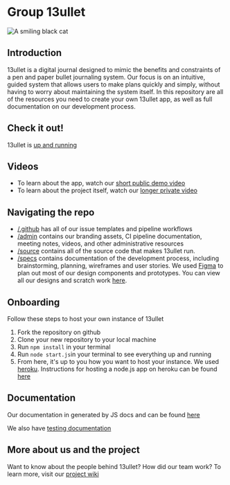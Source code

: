 # Group 13ullet
![A smiling black cat](admin/branding/13bullet_logo.png) 
## Introduction
13ullet is a digital journal designed to mimic the benefits and constraints of a pen and paper bullet journaling system. Our focus is on an intuitive, guided system that allows users to make plans quickly and simply, without having to worry about maintaining the system itself. In this repository are all of the resources you need to create your own 13ullet app, as well as full documentation on our development process. 
## Check it out!
13ullet is [up and running](https://journalbullet.herokuapp.com/)
## Videos
- To learn about the app, watch our [short public demo video](https://youtu.be/0NcQkKlmB5g)
- To learn about the project itself, watch our [longer private video](https://youtu.be/06V63VCCyPQ)
## Navigating the repo
- [/.github](.github) has all of our issue templates and pipeline workflows 
- [/admin](admin) contains our branding assets, CI pipeline documentation, meeting notes, videos, and other administrative resources
- [/source](source) contains all of the source code that makes 13ullet run.
- [/specs](specs) contains documentation of the development process, including brainstorming, planning, wireframes and user stories. We used [Figma](https://www.figma.com/) to plan out most of our design components and prototypes. You can view all our designs and scratch work [here](https://www.figma.com/file/rBvPNM29Ky8aheFgfJydkj/CSE-110).
## Onboarding
Follow these steps to host your own instance of 13ullet
1. Fork the repository on github
2. Clone your new repository to your local machine
3. Run `npm install` in your terminal
4. Run `node start.js`in your terminal to see everything up and running
5. From here, it's up to you how you want to host your instance. We used [heroku](https://www.heroku.com/). Instructions for hosting a node.js app on heroku can be found [here](https://devcenter.heroku.com/articles/deploying-nodejs)
## Documentation
Our documentation in generated by JS docs and can be found [here](https://cse110-sp21-group13.github.io/jsdocs-cse110-sp21-group13/)

We also have [testing documentation](specs/testing_docs)
## More about us and the project
Want to know about the people behind 13ullet? How did our team work? To learn more, visit our [project wiki](https://github.com/cse110-sp21-group13/cse110-sp21-group13/wiki)